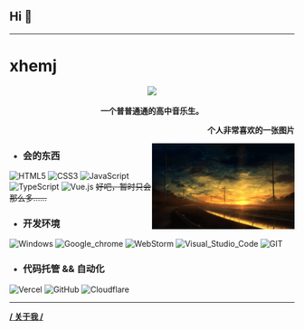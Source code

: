 ## Hi :wave: 

---

# xhemj

<p align='center'>
  <img src="https://activity-graph.herokuapp.com/graph?username=xhemj&theme=minimal" width="500" />
</p>

**<div align="center">一个普普通通的高中音乐生。</div>**

**<div align="right">个人非常喜欢的一张图片</div>**

[<img align="right" width="50%" src="bg.png" />](https://xhemj.com/about/?source=github.com)

- ### **会的东西**

![HTML5](https://img.shields.io/badge/HTML5-E34F26?style=for-the-badge&logo=html5&logoColor=white)
![CSS3](https://img.shields.io/badge/CSS3-1572B6?style=for-the-badge&logo=css3&logoColor=white)
![JavaScript](https://img.shields.io/badge/JavaScript-323330?style=for-the-badge&logo=javascript&logoColor=F7DF1E)
![TypeScript](	https://img.shields.io/badge/TypeScript-007ACC?style=for-the-badge&logo=typescript&logoColor=white)
![Vue.js](https://img.shields.io/badge/Vue.js-35495E?style=for-the-badge&logo=vuedotjs&logoColor=4FC08D)
~~好吧，暂时只会那么多……~~

- ### **开发环境**

![Windows](https://img.shields.io/badge/Windows-0078D6?style=for-the-badge&logo=windows&logoColor=white)
![Google_chrome](https://img.shields.io/badge/Google_chrome-4285F4?style=for-the-badge&logo=Google-chrome&logoColor=white)
![WebStorm](https://img.shields.io/badge/WebStorm-000000?style=for-the-badge&logo=WebStorm&logoColor=white)
![Visual_Studio_Code](https://img.shields.io/badge/Visual_Studio_Code-0078D4?style=for-the-badge&logo=visual%20studio%20code&logoColor=white)
![GIT](https://img.shields.io/badge/GIT-E44C30?style=for-the-badge&logo=git&logoColor=white)

- ### **代码托管 && 自动化**

![Vercel](https://img.shields.io/badge/Vercel-000000?style=for-the-badge&logo=vercel&logoColor=white)
![GitHub](	https://img.shields.io/badge/GitHub-100000?style=for-the-badge&logo=github&logoColor=white)
![Cloudflare](https://img.shields.io/badge/Cloudflare-F38020?style=for-the-badge&logo=Cloudflare&logoColor=white)

---

[**/ 关于我 /**](https://xhemj.com/about/?source=github.com)

